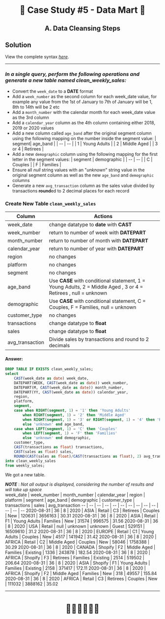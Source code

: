 # <p align="center" style="margin-top: 0px;">🛒 Case Study #5 - Data Mart 🛒
## <p align="center"> A. Data Cleansing Steps

## Solution

View the complete syntax [*here*](https://github.com/hydaai/8-Week-SQL-Challenge/tree/main/Case%20Study%20%235%20-%20Data%20Mart/Scripts).

***

### *In a single query, perform the following operations and generate a new table named clean_weekly_sales:*
- Convert the `week_date` to a **DATE** format
- Add a `week_number` as the second column for each week_date value, for example any value from the 1st of January to 7th of January will be 1, 
	8th to 14th will be 2 etc
- Add a `month_number` with the calendar month for each week_date value as the 3rd column
- Add a `calendar_year` column as the 4th column containing either 2018, 2019 or 2020 values
- Add a new column called `age_band` after the original segment column using the following mapping on the number inside the segment value:
	| segment| age_band |
	| -- | -- |
	| 1 | Young Adults |
	| 2 | Middle Aged |
	| 3 or 4 | Retirees |
- Add a new `demographic` column using the following mapping for the first letter in the segment values:
	| segment | demographic |
	| -- | -- |
	| C	| Couples |
	| F	| Families |
- Ensure all *null* string values with an "*unknown*" string value in the original segment column as well as the new `age_band` and `demographic` columns
- Generate a new `avg_transaction` column as the sales value divided by transactions **round**ed to 2 decimal places for each record

### Create New Table `clean_weekly_sales`
| Column | Actions |
| -- | -- |
| week_date | change datatype to **date** with **CAST**  |
| week_number | return to number of week with **DATEPART** |
| month_number | return to number of month with **DATEPART** |
| calendar_year | return to number of year with **DATEPART** |
| region | no changes |
| platform | no changes |
| segment | no changes |
| age_band | Use **CASE** with conditional statement, 1 = Young Adults, 2 = Middle Aged , 3 or 4 = Retirees , null = unknown |
| demographic | Use **CASE** with conditional statement, C = Couples, F = Families, null = unknown |
| customer_type | no changes |
| transactions | change datatype to **float** |
| sales | change datatype to **float** |
| avg_transaction | Divide sales by transactions and round to 2 decimals |

#### Answer:
````sql
DROP TABLE IF EXISTS clean_weekly_sales;
select 
	CAST(week_date as date) week_date,
	DATEPART(WEEK, CAST(week_date as date)) week_number,
	DATEPART(M, CAST(week_date as date)) month_number,
	DATEPART(YY, CAST(week_date as date)) calendar_year,
	region,
	platform,
	segment,
	case when RIGHT(segment, 1) = '1' then 'Young Adults'
		when RIGHT(segment, 1) = '2' then 'Middle Aged'
		when RIGHT(segment, 1) = '3' or RIGHT(segment, 1) = '4' then 'Retirees'
		else 'unknown' end age_band,
	case when LEFT(segment, 1) = 'C' then 'Couples'
		when LEFT(segment, 1) = 'F' then 'Families'
		else 'unknown' end demographic,
	customer_type,
	CAST(transactions as float) transactions,
	CAST(sales as float) sales,
	ROUND(CAST(sales as float)/CAST(transactions as float), 2) avg_transaction
into clean_weekly_sales
from weekly_sales;
````

We got a new table.

***NOTE*** : *Not all output is displayed, considering the number of results and will take up space*	
week_date | week_number | month_number | calendar_year | region | platform | segment | age_band | demographic | customer_type | transactions | sales | avg_transaction
-- | -- | -- | -- | -- | -- | -- | -- | -- | -- | -- | -- | --
2020-08-31 | 36 | 8 | 2020 | ASIA | Retail | C3 | Retirees | Couples | New | 120631 | 3656163 | 30.31
2020-08-31 | 36 | 8 | 2020 | ASIA | Retail | F1 | Young Adults | Families | New | 31574 | 996575 | 31.56
2020-08-31 | 36 | 8 | 2020 | USA | Retail | null | unknown | unknown | Guest | 529151 | 16509610 | 31.2
2020-08-31 | 36 | 8 | 2020 | EUROPE | Retail | C1 | Young Adults | Couples | New | 4517 | 141942 | 31.42
2020-08-31 | 36 | 8 | 2020 | AFRICA | Retail | C2 | Middle Aged | Couples | New | 58046 | 1758388 | 30.29
2020-08-31 | 36 | 8 | 2020 | CANADA | Shopify | F2 | Middle Aged | Families | Existing | 1336 | 243878 | 182.54
2020-08-31 | 36 | 8 | 2020 | AFRICA | Shopify | F3 | Retirees | Families | Existing | 2514 | 519502 | 206.64
2020-08-31 | 36 | 8 | 2020 | ASIA | Shopify | F1 | Young Adults | Families | Existing | 2158 | 371417 | 172.11
2020-08-31 | 36 | 8 | 2020 | AFRICA | Shopify | F2 | Middle Aged | Families | New | 318 | 49557 | 155.84
2020-08-31 | 36 | 8 | 2020 | AFRICA | Retail | C3 | Retirees | Couples | New | 111032 | 3888162 | 35.02

***

# <p align="center" style="margin-top: 0px;">👩‍💻👩‍💻👩‍💻